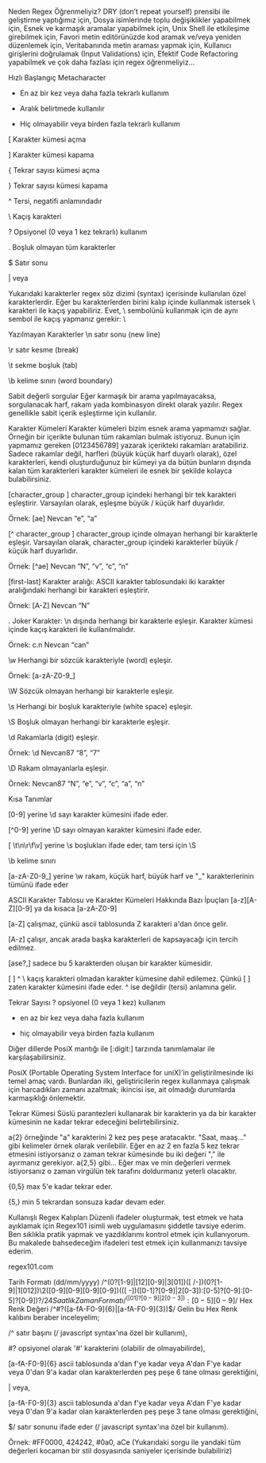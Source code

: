 Neden Regex Öğrenmeliyiz?
DRY (don’t repeat yourself) prensibi ile geliştirme yaptığımız için,
Dosya isimlerinde toplu değişiklikler yapabilmek için,
Esnek ve karmaşık aramalar yapabilmek için,
Unix Shell ile etkileşime girebilmek için,
Favori metin editörünüzde kod aramak ve/veya yeniden düzenlemek için,
Veritabanında metin araması yapmak için,
Kullanıcı girişlerini doğrulamak (Input Validations) için,
Efektif Code Refactoring yapabilmek ve çok daha fazlası için regex öğrenmeliyiz…

Hızlı Başlangıç
Metacharacter
+ En az bir kez veya daha fazla tekrarlı kullanım

- Aralık belirtmede kullanılır

* Hiç olmayabilir veya birden fazla tekrarlı kullanım

[ Karakter kümesi açma

] Karakter kümesi kapama

{ Tekrar sayısı kümesi açma

} Tekrar sayısı kümesi kapama

^ Tersi, negatifi anlamındadır

\ Kaçış karakteri

? Opsiyonel (0 veya 1 kez tekrarlı) kullanım

. Boşluk olmayan tüm karakterler

$ Satır sonu

| veya

Yukarıdaki karakterler regex söz dizimi (syntax) içerisinde kullanılan özel karakterlerdir. Eğer bu karakterlerden birini kalıp içinde kullanmak istersek \ karakteri ile kaçış yapabiliriz. Evet, \ sembolünü kullanmak için de aynı sembol ile kaçış yapmanız gerekir: \\

Yazılmayan Karakterler
\n satır sonu (new line)

\r satır kesme (break)

\t sekme boşluk (tab)

\b kelime sınırı (word boundary)

Sabit değerli sorgular
Eğer karmaşık bir arama yapılmayacaksa, sorgulanacak harf, rakam yada kombinasyon direkt olarak yazılır. Regex genellikle sabit içerik eşleştirme için kullanılır.

Karakter Kümeleri
Karakter kümeleri bizim esnek arama yapmamızı sağlar. Örneğin bir içerikte bulunan tüm rakamları bulmak istiyoruz. Bunun için yapmamız gereken [0123456789] yazarak içerikteki rakamları aratabiliriz. Sadece rakamlar değil, harfleri (büyük küçük harf duyarlı olarak), özel karakterleri, kendi oluşturduğunuz bir kümeyi ya da bütün bunların dışında kalan tüm karakterleri karakter kümeleri ile esnek bir şekilde kolayca bulabilirsiniz.

[character_group ] character_group içindeki herhangi bir tek karakteri eşleştirir. Varsayılan olarak, eşleşme büyük / küçük harf duyarlıdır.

Örnek: [ae] Nevcan “e”, “a”

[^ character_group ] character_group içinde olmayan herhangi bir karakterle eşleşir. Varsayılan olarak, character_group içindeki karakterler büyük / küçük harf duyarlıdır.

Örnek: [^ae] Nevcan “N”, “v”, “c”, “n”

[first-last] Karakter aralığı: ASCII karakter tablosundaki iki karakter aralığındaki herhangi bir karakteri eşleştirir.

Örnek: [A-Z] Nevcan “N”

. Joker Karakter: \n dışında herhangi bir karakterle eşleşir. Karakter kümesi içinde kaçış karakteri ile kullanılmalıdır.

Örnek: c.n Nevcan “can”

\w Herhangi bir sözcük karakteriyle (word) eşleşir.

Örnek: [a-zA-Z0-9_]

\W Sözcük olmayan herhangi bir karakterle eşleşir.

\s Herhangi bir boşluk karakteriyle (white space) eşleşir.

\S Boşluk olmayan herhangi bir karakterle eşleşir.

\d Rakamlarla (digit) eşleşir.

Örnek: \d Nevcan87 “8”, “7”

\D Rakam olmayanlarla eşleşir.

Örnek: Nevcan87 “N”, “e”, “v”, “c”, “a”, “n”

Kısa Tanımlar

[0-9] yerine \d sayı karakter kümesini ifade eder.

[^0-9] yerine \D sayı olmayan karakter kümesini ifade eder.

[ \t\n\r\f\v] yerine \s boşlukları ifade eder, tam tersi için \S

\b kelime sınırı

[a-zA-Z0-9_] yerine \w rakam, küçük harf, büyük harf ve "_" karakterlerinin tümünü ifade eder

ASCII Karakter Tablosu ve Karakter Kümeleri Hakkında Bazı İpuçları
[a-z][A-Z][0-9] ya da kısaca [a-zA-Z0-9]

[a-Z] çalışmaz, çünkü ascii tablosunda Z karakteri a'dan önce gelir.

[A-z] çalışır, ancak arada başka karakterleri de kapsayacağı için tercih edilmez.

[ase?,] sadece bu 5 karakterden oluşan bir karakter kümesidir.

[ ] ^ \ kaçış karakteri olmadan karakter kümesine dahil edilemez. Çünkü [ ] zaten karakter kümesini ifade eder. ^ ise değildir (tersi) anlamına gelir.

Tekrar Sayısı
? opsiyonel (0 veya 1 kez) kullanım

+ en az bir kez veya daha fazla kullanım

* hiç olmayabilir veya birden fazla kullanım

Diğer dillerde PosiX mantığı ile [:digit:] tarzında tanımlamalar ile karşılaşabilirsiniz.

PosiX (Portable Operating System Interface for uniX)’in geliştirilmesinde iki temel amaç vardı. Bunlardan ilki, geliştiricilerin regex kullanmaya çalışmak için harcadıkları zamanı azaltmak; ikincisi ise, ait olmadığı durumlarda karmaşıklığı önlemektir.

Tekrar Kümesi
Süslü parantezleri kullanarak bir karakterin ya da bir karakter kümesinin ne kadar tekrar edeceğini belirtebilirsiniz.

a{2} örneğinde "a" karakterini 2 kez peş peşe aratacaktır. "Saat, maaş..." gibi kelimeler örnek olarak verilebilir. Eğer en az 2 en fazla 5 kez tekrar etmesini istiyorsanız o zaman tekrar kümesinde bu iki değeri "," ile ayırmanız gerekiyor. a{2,5} gibi... Eğer max ve min değerleri vermek istiyorsanız o zaman virgülün tek tarafını doldurmanız yeterli olacaktır.

{0,5} max 5'e kadar tekrar eder.

{5,} min 5 tekrardan sonsuza kadar devam eder.

Kullanışlı Regex Kalıpları
Düzenli ifadeler oluşturmak, test etmek ve hata ayıklamak için Regex101 isimli web uygulamasını şiddetle tavsiye ederim. Ben sıklıkla pratik yapmak ve yazdıklarımı kontrol etmek için kullanıyorum. Bu makalede bahsedeceğim ifadeleri test etmek için kullanmanızı tavsiye ederim.

regex101.com

Tarih Formatı (dd/mm/yyyy)
/^(0?[1-9]|[12][0-9]|3[01])([ \/\-])(0?[1-9]|1[012])\2([0-9][0-9][0-9][0-9])(([ -])([0-1]?[0-9]|2[0-3]):[0-5]?[0-9]:[0-5]?[0-9])?$/
24 Saatlik Zaman Formatı
/^([01]?[0-9]|2[0-3]):[0-5][0-9]$/
Hex Renk Değeri
/^#?([a-fA-F0-9]{6}|[a-fA-F0-9]{3})$/
Gelin bu Hex Renk kalıbını beraber inceleyelim;

/^ satır başını (/ javascript syntax'ına özel bir kullanım),

#? opsiyonel olarak '#' karakterini (olabilir de olmayabilirde),

[a-fA-F0-9]{6} ascii tablosunda a'dan f'ye kadar veya A'dan F'ye kadar veya 0'dan 9'a kadar olan karakterlerden peş peşe 6 tane olması gerektiğini,

| veya,

[a-fA-F0-9]{3} ascii tablosunda a'dan f'ye kadar veya A'dan F'ye kadar veya 0'dan 9'a kadar olan karakterlerden peş peşe 3 tane olması gerektiğini,

$/ satır sonunu ifade eder (/ javascript syntax'ına özel bir kullanım).

Örnek: #FF0000, 424242, #0a0, aCe (Yukarıdaki sorgu ile yandaki tüm değerleri kocaman bir stil dosyasında saniyeler içerisinde bulabiliriz)